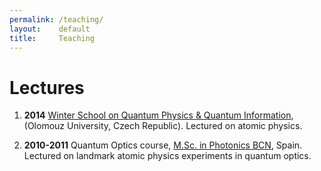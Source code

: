 ```yaml
---
permalink: /teaching/
layout:    default
title:     Teaching
---
```


# Lectures

1.  **2014** [Winter School on Quantum Physics & Quantum Information](http://mcin.upol.cz/WS-QPQI-2014/page/1728/), (Olomouz University, Czech Republic). Lectured on atomic physics.

2. **2010-2011** Quantum Optics course, [M.Sc. in Photonics BCN](http://www.photonicsbcn.eu), Spain. Lectured on landmark atomic physics experiments in quantum optics.
